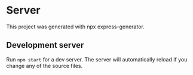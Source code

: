 # Server

This project was generated with npx express-generator.

## Development server

Run `npm start` for a dev server. The server will automatically reload if you change any of the source files.
